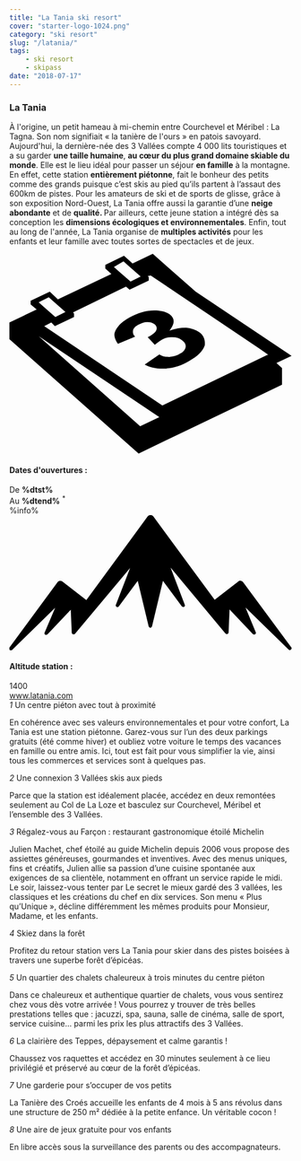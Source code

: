 ```yaml
---
title: "La Tania ski resort"
cover: "starter-logo-1024.png"
category: "ski resort"
slug: "/latania/"
tags:
    - ski resort
    - skipass
date: "2018-07-17"
---
```


<div class="edito-wrapper station">
<div class="banner-station">
<div class="banner-station-logo">
<imgtest data="la-tania.png" directory="post" alt="La Tania"></imgtest>  </div> </div>
<h3 class="main-title-1 h-margin-bottom-0">La Tania</h1>
<div class="rich-text">  
<p>À l'origine, un petit hameau à mi-chemin entre Courchevel et Méribel : La Tagna. Son nom signifiait « la tanière de l'ours » en patois savoyard. Aujourd'hui, la dernière-née des 3 Vallées compte 4 000 lits touristiques et a su garder <strong>une taille humaine</strong>, <strong>au cœur du plus grand domaine
skiable du monde</strong>. Elle est le lieu idéal pour passer un séjour <strong>en famille</strong>  à la montagne. En effet, cette station <strong>entièrement piétonne</strong>, fait le bonheur des petits comme des grands puisque c’est skis au pied qu’ils partent à l’assaut des 600km de pistes. Pour les amateurs de ski et de sports de glisse, grâce à son exposition Nord-Ouest, La Tania offre aussi la garantie d’une <strong>neige abondante</strong> et de <strong>qualité. </strong>Par ailleurs, cette jeune station a intégré dès sa conception les <strong>dimensions écologiques et environnementales</strong>. Enfin, tout au long de l'année, La Tania organise de <strong>multiples activités</strong> pour les enfants et leur famille avec toutes sortes de spectacles et de jeux.</p> </div>
<div class="grid center">  
<div class="col-6"> 
<i class="icon icon-date icon-55">
<svg xmlns="http:/www.w3.org/2000/svg" viewBox="0 0 55.9 39.6">  <path d="M37.6 15.5c-.7-.5-1.6-.8-2.6-.9-1.1 0-2.2.2-3.3.6 1.1-1.4 1.1-2.4.1-3.2-.7-.5-1.7-.8-3.1-.8-1.6 0-3.3.5-4.9 1.4-.9.5-1.7 1.1-2.2 1.7-.5.6-.8 1.2-.8 1.7s.2 1.1.7 1.8l3.4-1.4c-.4-.4-.5-.8-.4-1.3.1-.4.5-.8 1.1-1.1.6-.3 1.1-.5 1.7-.5.6 0 1 .1 1.4.4.4.3.6.7.4 1.2-.2.5-.8.9-1.7 1.4l1.4 1.5c.5-.4.9-.7 1.4-1 .6-.4 1.3-.5 2.1-.5s1.4.2 1.9.6c.6.4.8.9.7 1.4-.1.5-.5 1-1.2 1.3-.6.4-1.3.5-2 .6-.7 0-1.4-.1-2-.5l-2.9 2c1.1.6 2.5.9 4.1.8 1.6-.1 3.2-.6 4.7-1.5 1.6-.9 2.7-1.9 3.1-3.1.1-.9-.1-1.9-1.1-2.6z"></path>  <path d="M52.9 21.6l3-1.4-19-12.7L28.4 0l-4 1.9L22.7.4 19 2.2v.7L20.2 4 9.6 9 8 7.5 4.2 9.3v.7l1.2 1L0 13.6v3.3l25.6 22.6L54 25.9v-3.3l-1.1-1zM22.6 1.5l.9.8L26 4.5l-2 1-2.4-2.1-.9-.8 1.9-1.1zM7.8 8.6l.9.8 2.4 2.1-2 1-2.4-2.1-.9-.8 2-1zm18.1 25.5L5.8 16.3l23.9 16-3.8 1.8zM51.1 20L30.3 30 6.9 14.3l1.4-.7.7.7 3.8-1.8v-.7l-.2-.2 10.5-5.1.7.6 3.8-1.8v-.7l-.2-.2.6-.1 21.6 14.5 1.7 1.2h-.2z"></path>
</svg> </i> 
<h4 class="main-title-3 h-uppercase center h-fz-16">Dates d'ouvertures :</h4>
   <div class="opening-dates">
                     De <strong>%dtst%</strong> <br/>
                     Au <strong>%dtend%</strong> <sup className="blue">*</sup>
     </div>
     %info%
     </div>  
     <div class="col-6">
     <i class="icon icon-mountain icon-55">
<svg xmlns="http:/www.w3.org/2000/svg" viewBox="0 0 85.1 40.7">  <path d="M23.2 25.6L41.7.4c.2-.3.5-.4.9-.4.3 0 .6.1.8.4l18.5 25.1L69 20c.2-.2.5-.3.8-.2.3 0 .5.2.7.4L85 39.8c.2.2.1.5-.1.7-.2.2-.5.2-.7 0l-13-12.7 3.1 7.5c.1.2 0 .5-.2.6-.2.1-.5.1-.7-.1l-7-7.4-.3 6.9c0 .2-.1.4-.4.5-.2.1-.4 0-.6-.2L48.6 15.8 52.9 27c.1.2 0 .5-.2.6-.2.1-.5.1-.7-.1l-5.7-7.7L43 33.5c-.1.2-.3.4-.5.4s-.4-.2-.5-.4l-3.3-13.7-5.7 7.7c-.2.2-.4.3-.7.1-.2-.1-.3-.4-.2-.6l4.3-11.1-16.6 19.8c-.1.2-.4.2-.6.2-.2-.1-.3-.2-.4-.5l-.3-6.9-7 7.4c-.2.2-.5.2-.7.1-.2-.1-.3-.4-.2-.6l3.2-7.5-13 12.7c-.2.2-.5.2-.7 0-.2-.2-.2-.5-.1-.7l14.5-19.7c.2-.2.4-.4.7-.4.3 0 .6 0 .8.2l7.2 5.6z"></path>
</svg> </i> <h4 class="main-title-3 h-uppercase center h-fz-16">Altitude station :</h4> 1400  </div> </div> <a rel="nofollow" href="http:/www.latania.com/" class="btn btn-blue" target="_blank">www.latania.com</a> <div class="poi-anchor-title" id="marker_11">  <em>1</em> Un centre piéton avec tout à proximité </div> <div class="o-actu fullWidth">  <div class="grid-noGutter-equalHeight_sm-1"> <div class="col">
<imgtest data="latania-stationpietonne.jpg" directory="post" alt="Un centre piéton avec tout à proximité"> </div> <div class="col"></imgtest>
<div class="pl2 rich-text">  <p>En cohérence avec ses valeurs environnementales et pour votre confort, La Tania est une station piétonne. Garez-vous sur l’un des deux parkings gratuits (été comme hiver) et oubliez votre voiture le temps des vacances en famille ou entre amis. Ici, tout est fait pour vous simplifier la vie, ainsi tous les commerces et services sont à quelques pas.</p>
</div> </div>  </div> </div> <div class="poi-anchor-title" id="marker_12">  <em>2</em> Une connexion 3 Vallées skis aux pieds </div> <div class="o-actu fullWidth">  <div class="grid-noGutter-equalHeight_sm-1"> <div class="col">
<imgtest data="latania-connexion.jpg" directory="post" alt="Une connexion 3 Vallées skis aux pieds"> </div><div class="col"></imgtest>
<div class="pl2 rich-text">
<p>Parce que la station est idéalement placée, accédez en deux remontées seulement au Col de La Loze et basculez sur Courchevel, Méribel et l’ensemble des 3 Vallées.</p>
</div> </div>  </div>
</div>
<div class="poi-anchor-title" id="marker_13">  <em>3</em> Régalez-vous au Farçon : restaurant gastronomique étoilé Michelin </div> <div class="o-actu fullWidth">  <div class="grid-noGutter-equalHeight_sm-1"> <div class="col">
<imgtest data="latania-lefarcon.jpg" directory="post" alt="Régalez-vous au Farçon : restaurant gastronomique étoilé Michelin"> </div> <div class="col"></imgtest>
<div class="pl2 rich-text">  <p>Julien Machet, chef étoilé au guide Michelin depuis 2006 vous propose des assiettes généreuses, gourmandes et inventives. Avec des menus uniques, fins et créatifs, Julien allie sa passion d’une cuisine spontanée aux exigences de sa clientèle, notamment en offrant un service rapide le midi. Le soir, laissez-vous tenter par Le secret le mieux gardé des 3 vallées, les classiques et les créations du chef en dix services. Son menu « Plus qu’Unique », décline différemment les mêmes produits pour Monsieur, Madame, et les enfants.</p>
</div> </div>  </div> </div> <div class="poi-anchor-title" id="marker_14">  <em>4</em> Skiez dans la forêt </div> <div class="o-actu fullWidth">  <div class="grid-noGutter-equalHeight_sm-1"> <div class="col">
<imgtest data="latania-skiforet.jpg" directory="post" alt="Skiez dans la forêt"> </div> <div class="col"></imgtest>
<div class="pl2 rich-text">  <p>Profitez du retour station vers La Tania pour skier dans des pistes boisées à travers une superbe forêt d’épicéas.</p>
</div> </div>  </div> </div> <div class="poi-anchor-title" id="marker_15">  <em>5</em> Un quartier des chalets chaleureux à trois minutes du centre piéton </div> <div class="o-actu fullWidth">  <div class="grid-noGutter-equalHeight_sm-1">
<div class="col">
<imgtest data="latania-chalet.jpg" directory="post" alt="Un quartier des chalets chaleureux à trois minutes du centre piéton"> </div> <div class="col"></imgtest>
<div class="pl2 rich-text">
<p>Dans ce chaleureux et authentique quartier de chalets, vous vous sentirez chez vous dès votre arrivée ! Vous pourrez y trouver de très belles prestations telles que : jacuzzi, spa, sauna, salle de cinéma, salle de sport, service cuisine… parmi les prix les plus attractifs des 3 Vallées.</p>
</div> </div>  </div> </div> <div class="poi-anchor-title" id="marker_16">  <em>6</em> La clairière des Teppes, dépaysement et calme garantis ! </div> <div class="o-actu fullWidth">  <div class="grid-noGutter-equalHeight_sm-1"> <div class="col">
<imgtest data="latania-raquette.jpg" directory="post" alt="La clairière des Teppes, dépaysement et calme garantis !"> </div> <div class="col"></imgtest>
<div class="pl2 rich-text">  <p>Chaussez vos raquettes et accédez en 30 minutes seulement à ce lieu privilégié et préservé au cœur de la forêt d’épicéas.</p>
</div> </div>  </div> </div> <div class="poi-anchor-title" id="marker_17">  <em>7</em> Une garderie pour s’occuper de vos petits </div> <div class="o-actu fullWidth">  <div class="grid-noGutter-equalHeight_sm-1"> <div class="col">
<imgtest data="latania-garderie.jpg" directory="post" alt="Une garderie pour s’occuper de vos petits"> </div> <div class="col"></imgtest>
<div class="pl2 rich-text">  <p>La Tanière des Croés accueille les enfants de 4 mois à 5 ans révolus dans une structure de 250 m² dédiée à la petite enfance. Un véritable cocon !</p>
</div> </div>  </div> </div> <div class="poi-anchor-title" id="marker_18">  <em>8</em> Une aire de jeux gratuite pour vos enfants </div> <div class="o-actu fullWidth">  <div class="grid-noGutter-equalHeight_sm-1"> <div class="col">
<imgtest data="latania-airdejeux.jpg" directory="post" alt="Une aire de jeux gratuite pour vos enfants"> </div> <div class="col"></imgtest>
<div class="pl2 rich-text">  <p>En libre accès sous la surveillance des parents ou des accompagnateurs.</p>
</div> </div>  </div>
</div>